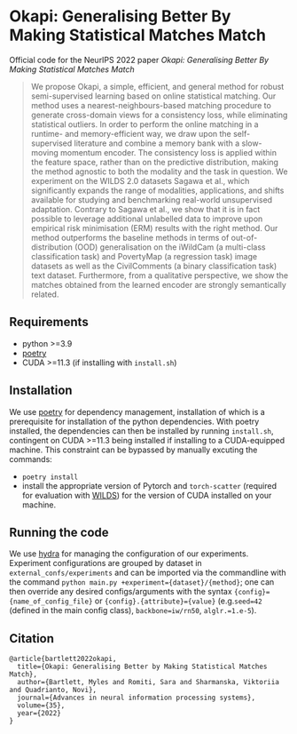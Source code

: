 # Okapi: Generalising Better By Making Statistical Matches Match

Official code for the NeurIPS 2022 paper _Okapi: Generalising Better By Making
Statistical Matches Match_

> We propose Okapi, a simple, efficient, and general method for robust
semi-supervised learning based on online statistical matching. Our method uses
a nearest-neighbours-based matching procedure to generate cross-domain views
for a consistency loss, while eliminating statistical outliers. In order to
perform the online matching in a runtime- and memory-efficient way, we
draw upon the self-supervised literature and combine a memory bank with
a slow-moving momentum encoder. The consistency loss is applied within
the feature space, rather than on the predictive distribution, making
the method agnostic to both the modality and the task in question. We
experiment on the WILDS 2.0 datasets Sagawa et al., which significantly
expands the range of modalities, applications, and shifts available for
studying and benchmarking real-world unsupervised adaptation. Contrary
to Sagawa et al., we show that it is in fact possible to leverage
additional unlabelled data to improve upon empirical risk minimisation
(ERM) results with the right method. Our method outperforms the
baseline methods in terms of out-of-distribution (OOD) generalisation
on the iWildCam (a multi-class classification task) and PovertyMap (a
regression task) image datasets as well as the CivilComments (a binary
classification task) text dataset. Furthermore, from a qualitative
perspective, we show the matches obtained from the learned encoder are
strongly semantically related.

## Requirements
- python >=3.9
- [poetry](https://python-poetry.org/)
- CUDA >=11.3 (if installing with ``install.sh``)

## Installation
We use [poetry](https://python-poetry.org/) for dependency management,
installation of which is a prerequisite for installation of the python
dependencies. With poetry installed, the dependencies can then be installed by
running ``install.sh``, contingent on CUDA >=11.3 being installed if installing
to a CUDA-equipped machine. This constraint can be bypassed by manually
excuting the commands:
- ``poetry install``
- install the appropriate version of Pytorch and ``torch-scatter`` (required
  for evaluation with [WILDS](https://github.com/p-lambda/wilds)) for the
  version of CUDA installed on your machine.

## Running the code
We use [hydra](https://github.com/facebookresearch/hydra) for managing the
configuration of our experiments. Experiment configurations are grouped by
dataset in ``external_confs/experiments`` and can be imported via the
commandline with the command ``python main.py +experiment={dataset}/{method}``;
one can then override any desired configs/arguments with the syntax
``{config}={name_of_config_file}`` or ``{config}.{attribute}={value}``
(e.g.``seed=42`` (defined in the main config class), ``backbone=iw/rn50``,
``alglr.=1.e-5``).


## Citation
```
@article{bartlett2022okapi,
  title={Okapi: Generalising Better by Making Statistical Matches Match},
  author={Bartlett, Myles and Romiti, Sara and Sharmanska, Viktoriia and Quadrianto, Novi},
  journal={Advances in neural information processing systems},
  volume={35},
  year={2022}
}
